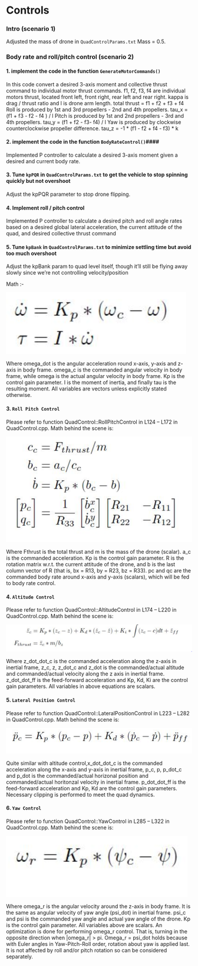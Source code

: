 # Controls
### Intro (scenario 1) ###

Adjusted the mass of drone in `QuadControlParams.txt` Mass = 0.5.

### Body rate and roll/pitch control (scenario 2) ###

#### 1. implement the code in the function `GenerateMotorCommands()` ####

In this code convert a desired 3-axis moment and collective thrust command to individual motor thrust commands.
f1, f2, f3, f4 are individual motors thrust, located front left, front right, rear left and rear right.
kappa is drag / thrust ratio and l is drone arm length.
total thrust = f1 + f2 + f3 + f4
Roll is produced by 1st and 3rd propellers - 2nd and 4th propellers.
tau_x = (f1 + f3 - f2 - f4 ) / l
Pitch is produced by 1st and 2nd propellers - 3rd and 4th propellers.
tau_y = (f1 + f2 - f3- f4) / l
Yaw is produced by clockwise counterclockwise propeller difference.
tau_z = -1 * (f1 - f2 + f4 - f3) * k

#### 2. implement the code in the function `BodyRateControl()`####

Implemented P controller to calculate a desired 3-axis moment given a desired and current body rate.

#### 3. Tune `kpPQR` in `QuadControlParams.txt` to get the vehicle to stop spinning quickly but not overshoot ####

Adjust the kpPQR parameter to stop drone flipping.

#### 4. Implement roll / pitch control ####

Implemented P controller to calculate a desired pitch and roll angle rates based on a desired global lateral acceleration, the current attitude of the quad, and desired collective thrust command


#### 5. Tune `kpBank` in `QuadControlParams.txt` to minimize settling time but avoid too much overshoot ####

Adjust the kpBank param to quad level itself, though it’ll still be flying away slowly since we’re not controlling velocity/position

Math :-

![BodyRateControl](./2.PNG)

Where omega_dot is the angular acceleration round x-axis, y-axis and z-axis in body
frame. omega_c is the commanded angular velocity in body frame, while omega is the
actual angular velocity in body frame. Kp is the control gain parameter. I is
the moment of inertia, and finally tau is the resulting moment. All variables are
vectors unless explicitly stated otherwise.

#### 3. `Roll Pitch Control`
Please refer to function QuadControl::RollPitchControl in L124 – L172 in QuadControl.cpp. Math behind the scene is:

![RollPitchControl](./3.PNG)

Where Fthrust is the total thrust and m is the mass of the drone (scalar). a_c is the commanded acceleration. Kp is the control gain parameter. R is the rotation matrix w.r.t. the current attitude of the drone, and b is the last column vector of R (that is, bx = R13, by = R23, bz = R33). pc and qc are the commanded body rate around x-axis and y-axis (scalars), which will be fed to body rate control.

#### 4. `Altitude Control`
Please refer to function QuadControl::AltitudeControl in L174 – L220 in QuadControl.cpp. Math behind the scene is:

![AltitudeControl](./4.PNG)

Where z_dot_dot_c is the commanded acceleration along the z-axis in inertial frame, z_c, z, z_dot_c and z_dot is the commanded/actual altitude and commanded/actual velocity along the z axis in inertial frame. z_dot_dot_ff is the feed-forward acceleration and Kp, Kd, Ki are the control gain parameters. All variables in above equations are scalars.

#### 5. `Lateral Position Control`
Please refer to function QuadControl::LateralPositionControl in L223 – L282 in QuadControl.cpp. Math behind the scene is:

![LateralPositionControl](./5.PNG)

Quite similar with altitude control,x_dot_dot_c is the commanded acceleration along the x-axis and y-axis in inertial frame, p_c, p, p_dot_c and p_dot is the commanded/actual horizonal position and commanded/actual horitonzal velocity in inertial frame. p_dot_dot_ff is the feed-forward acceleration and Kp, Kd are the control gain parameters. Necessary clipping is performed to meet the quad dynamics.

#### 6. `Yaw Control`
Please refer to function QuadControl::YawControl in L285 – L322 in QuadControl.cpp. Math behind the scene is:

![LateralPositionControl](./6.PNG)

Where omega_r is the angular velocity around the z-axis in body frame. It is the same as angular velocity of yaw angle (psi_dot) in inertial frame.  psi_c and psi is the commanded yaw angle and actual yaw angle of the drone. Kp is the control gain parameter. All variables above are scalars.
An optimization is done for performing omega_r control. That is, turning in the opposite direction when |omega_r| > pi. Omega_r = psi_dot  holds because with Euler angles in Yaw-Pitch-Roll order, rotation about yaw is applied last. It is not affected by roll and/or pitch rotation so can be considered separately.
